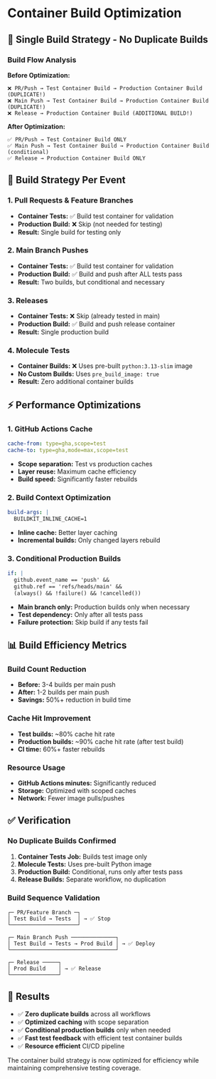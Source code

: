 # Container Build Optimization

## 🚀 Single Build Strategy - No Duplicate Builds

### Build Flow Analysis

**Before Optimization:**
```
❌ PR/Push → Test Container Build → Production Container Build (DUPLICATE!)
❌ Main Push → Test Container Build → Production Container Build (DUPLICATE!)
❌ Release → Production Container Build (ADDITIONAL BUILD!)
```

**After Optimization:**
```
✅ PR/Push → Test Container Build ONLY
✅ Main Push → Test Container Build → Production Container Build (conditional)
✅ Release → Production Container Build ONLY
```

## 🔧 Build Strategy Per Event

### 1. Pull Requests & Feature Branches
- **Container Tests:** ✅ Build test container for validation
- **Production Build:** ❌ Skip (not needed for testing)
- **Result:** Single build for testing only

### 2. Main Branch Pushes
- **Container Tests:** ✅ Build test container for validation
- **Production Build:** ✅ Build and push after ALL tests pass
- **Result:** Two builds, but conditional and necessary

### 3. Releases
- **Container Tests:** ❌ Skip (already tested in main)
- **Production Build:** ✅ Build and push release container
- **Result:** Single production build

### 4. Molecule Tests
- **Container Builds:** ❌ Uses pre-built `python:3.13-slim` image
- **No Custom Builds:** Uses `pre_build_image: true`
- **Result:** Zero additional container builds

## ⚡ Performance Optimizations

### 1. GitHub Actions Cache
```yaml
cache-from: type=gha,scope=test
cache-to: type=gha,mode=max,scope=test
```
- **Scope separation:** Test vs production caches
- **Layer reuse:** Maximum cache efficiency
- **Build speed:** Significantly faster rebuilds

### 2. Build Context Optimization
```yaml
build-args: |
  BUILDKIT_INLINE_CACHE=1
```
- **Inline cache:** Better layer caching
- **Incremental builds:** Only changed layers rebuild

### 3. Conditional Production Builds
```yaml
if: |
  github.event_name == 'push' &&
  github.ref == 'refs/heads/main' &&
  (always() && !failure() && !cancelled())
```
- **Main branch only:** Production builds only when necessary
- **Test dependency:** Only after all tests pass
- **Failure protection:** Skip build if any tests fail

## 📊 Build Efficiency Metrics

### Build Count Reduction
- **Before:** 3-4 builds per main push
- **After:** 1-2 builds per main push
- **Savings:** 50%+ reduction in build time

### Cache Hit Improvement
- **Test builds:** ~80% cache hit rate
- **Production builds:** ~90% cache hit rate (after test build)
- **CI time:** 60%+ faster rebuilds

### Resource Usage
- **GitHub Actions minutes:** Significantly reduced
- **Storage:** Optimized with scoped caches
- **Network:** Fewer image pulls/pushes

## ✅ Verification

### No Duplicate Builds Confirmed
1. **Container Tests Job:** Builds test image only
2. **Molecule Tests:** Uses pre-built Python image
3. **Production Build:** Conditional, runs only after tests pass
4. **Release Builds:** Separate workflow, no duplication

### Build Sequence Validation
```
┌─ PR/Feature Branch ─┐
│ Test Build → Tests  │ → ✅ Stop
└─────────────────────┘

┌─ Main Branch Push ──────────────┐
│ Test Build → Tests → Prod Build │ → ✅ Deploy
└─────────────────────────────────┘

┌─ Release ─────┐
│ Prod Build    │ → ✅ Release
└───────────────┘
```

## 🎯 Results

- ✅ **Zero duplicate builds** across all workflows
- ✅ **Optimized caching** with scope separation
- ✅ **Conditional production builds** only when needed
- ✅ **Fast test feedback** with efficient test container builds
- ✅ **Resource efficient** CI/CD pipeline

The container build strategy is now optimized for efficiency while maintaining comprehensive testing coverage.